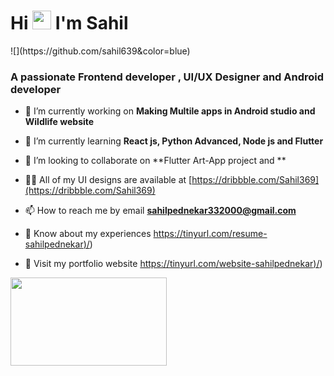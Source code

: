 <h1 align="left">Hi  <img src="https://raw.githubusercontent.com/MartinHeinz/MartinHeinz/master/wave.gif" width="30px"> I'm Sahil</h1>
![](https://github.com/sahil639&color=blue)
<h3 align="left">A passionate Frontend developer , UI/UX Designer and Android developer</h3>

- 🔭 I’m currently working on **Making Multile apps in Android studio and Wildlife website**

- 🌱 I’m currently learning **React js, Python Advanced, Node js and Flutter**

- 👯 I’m looking to collaborate on **Flutter Art-App project and **

- 👨‍💻 All of my UI designs are available at [https://dribbble.com/Sahil369](https://dribbble.com/Sahil369)

- 📫 How to reach me by email **sahilpednekar332000@gmail.com**

- 📄 Know about my experiences [https://tinyurl.com/resume-sahilpednekar)/](https://tinyurl.com/e4syfk74))

- 🔧 Visit my portfolio website [https://tinyurl.com/website-sahilpednekar)/](https://sahilp3669.netlify.app/))

<img src="https://media.giphy.com/media/dzXFMwFV05R0Q/giphy.gif" width="250" height="140.5" /> 


